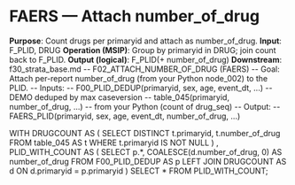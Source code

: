 ﻿# FAERS — Attach number_of_drug
**Purpose**: Count drugs per primaryid and attach as number_of_drug.
**Input**: F_PLID, DRUG
**Operation (MSIP)**: Group by primaryid in DRUG; join count back to F_PLID.
**Output (logical)**: F_PLID(+ number_of_drug)
**Downstream**: f30_strata_base.md
-- F02_ATTACH_NUMBER_OF_DRUG (FAERS)
-- Goal: Attach per-report number_of_drug (from your Python node_002) to the PLID.
-- Inputs:
--   F00_PLID_DEDUP(primaryid, sex, age, event_dt, ...) -- DEMO deduped by max caseversion
--   table_045(primaryid, number_of_drug, ...)          -- from your Python (count of drug_seq)
-- Output:
--   FAERS_PLID(primaryid, sex, age, event_dt, number_of_drug, ...)

WITH DRUGCOUNT AS (
  SELECT DISTINCT
         t.primaryid,
         t.number_of_drug
  FROM table_045 AS t
  WHERE t.primaryid IS NOT NULL
)
, PLID_WITH_COUNT AS (
  SELECT
    p.*,
    COALESCE(d.number_of_drug, 0) AS number_of_drug
  FROM F00_PLID_DEDUP AS p
  LEFT JOIN DRUGCOUNT AS d
    ON d.primaryid = p.primaryid
)
SELECT * FROM PLID_WITH_COUNT;

